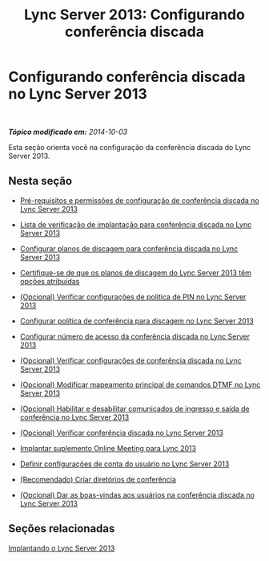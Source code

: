﻿---
title: 'Lync Server 2013: Configurando conferência discada'
TOCTitle: Configurando conferência discada
ms:assetid: 79a98c5d-a0a8-4729-828d-b9166842432c
ms:mtpsurl: https://technet.microsoft.com/pt-br/library/Gg398600(v=OCS.15)
ms:contentKeyID: 49307190
ms.date: 05/19/2016
mtps_version: v=OCS.15
ms.translationtype: HT
---

# Configurando conferência discada no Lync Server 2013

 

_**Tópico modificado em:** 2014-10-03_

Esta seção orienta você na configuração da conferência discada do Lync Server 2013.

## Nesta seção

  - [Pré-requisitos e permissões de configuração de conferência discada no Lync Server 2013](lync-server-2013-dial-in-conferencing-configuration-prerequisites-and-permissions.md)

  - [Lista de verificação de implantação para conferência discada no Lync Server 2013](lync-server-2013-deployment-checklist-for-dial-in-conferencing.md)

  - [Configurar planos de discagem para conferência discada no Lync Server 2013](lync-server-2013-configure-dial-plans-for-dial-in-conferencing.md)

  - [Certifique-se de que os planos de discagem do Lync Server 2013 têm opções atribuídas](lync-server-2013-make-sure-dial-plans-have-assigned-regions.md)

  - [(Opcional) Verificar configurações de política de PIN no Lync Server 2013](lync-server-2013-optional-verify-pin-policy-settings.md)

  - [Configurar política de conferência para discagem no Lync Server 2013](lync-server-2013-configure-conferencing-policy-for-dial-in.md)

  - [Configurar número de acesso da conferência discada no Lync Server 2013](lync-server-2013-configure-dial-in-conferencing-access-numbers.md)

  - [(Opcional) Verificar configurações de conferência discada no Lync Server 2013](lync-server-2013-optional-verify-dial-in-conferencing-settings.md)

  - [(Opcional) Modificar mapeamento principal de comandos DTMF no Lync Server 2013](lync-server-2013-optional-modify-key-mapping-for-dtmf-commands.md)

  - [(Opcional) Habilitar e desabilitar comunicados de ingresso e saída de conferência no Lync Server 2013](lync-server-2013-optional-enable-and-disable-conference-join-and-leave-announcements.md)

  - [(Opcional) Verificar conferência discada no Lync Server 2013](lync-server-2013-optional-verify-dial-in-conferencing.md)

  - [Implantar suplemento Online Meeting para Lync 2013](lync-server-2013-deploy-the-online-meeting-add-in-for-lync-2013.md)

  - [Definir configurações de conta do usuário no Lync Server 2013](lync-server-2013-configure-user-account-settings.md)

  - [(Recomendado) Criar diretórios de conferência](recommended-create-conference-directories.md)

  - [(Opcional) Dar as boas-vindas aos usuários na conferência discada no Lync Server 2013](lync-server-2013-optional-welcome-users-to-dial-in-conferencing.md)

## Seções relacionadas

[Implantando o Lync Server 2013](lync-server-2013-deploying-lync-server.md)

